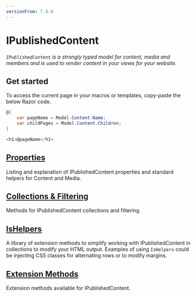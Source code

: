 ```yaml
---
versionFrom: 7.0.0
---
```


# IPublishedContent

_`IPublishedContent` is a strongly typed model for content, media and members and is used to render content in your views for your website._

## Get started
To access the current page in your macros or templates, copy-paste the below Razor code.

```csharp
@{
    var pageName = Model.Content.Name;
    var childPages = Model.Content.Children;
}

<h1>@pageName</h1>
```

## [Properties](Properties/index-v7.md)
Listing and explanation of IPublishedContent properties and standard helpers for Content and Media.

## [Collections & Filtering](Collections/index-v7.md)
Methods for IPublishedContent collections and filtering.

## [IsHelpers](IsHelpers/index-v7.md)
A library of extension methods to simplify working with IPublishedContent in collections to modify your HTML output. Examples of using `IsHelpers` could be injecting CSS classes for alternating rows or to modify margins.

## [Extension Methods](ExtensionMethods)
Extension methods available for IPublishedContent.
